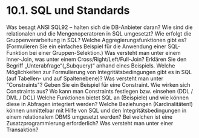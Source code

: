 # 10.1. SQL und Standards

Was besagt ANSI SQL92 – halten sich die DB-Anbieter daran? Wie sind die relationalen und
die Mengenoperatoren in SQL umgesetzt? Wie erfolgt die Gruppenverarbeitung in SQL?
Welche Aggregierungsfunktionen gibt es? (Formulieren Sie ein einfaches Beispiel für die
Anwendung einer SQL-Funktion bei einer Gruppen-Selektion.) Was versteht man unter einem
Inner-Join, was unter einem Cross/Right/Left/Full-Join? Erklären Sie den Begriff
„Unterabfrage“(„Subquery)“ anhand eines Beispiels.
Welche Möglichkeiten zur Formulierung von Integritätsbedingungen gibt es in SQL (auf
Tabellen- und auf Spaltenebene)? Was versteht man unter "Constraints"? Geben Sie ein
Beispiel für eine Constraint. Wie wirken sich Constraints aus? Wo kann man Constraints
festlegen bzw. einsehen (DDL / DML / DCL) Welche Funktionen bietet SQL an (Beispiele) und
wie können diese in Abfragen integriert werden? Welche Beziehungen (Kardinalitäten!)
können unmittelbar mit Hilfe von SQL und den Integritätsbedingungen in einem relationalem
DBMS umgesetzt werden? Bei welchen ist eine Zusatzprogrammierung erforderlich? Was
versteht man unter einer Transaktion? 

